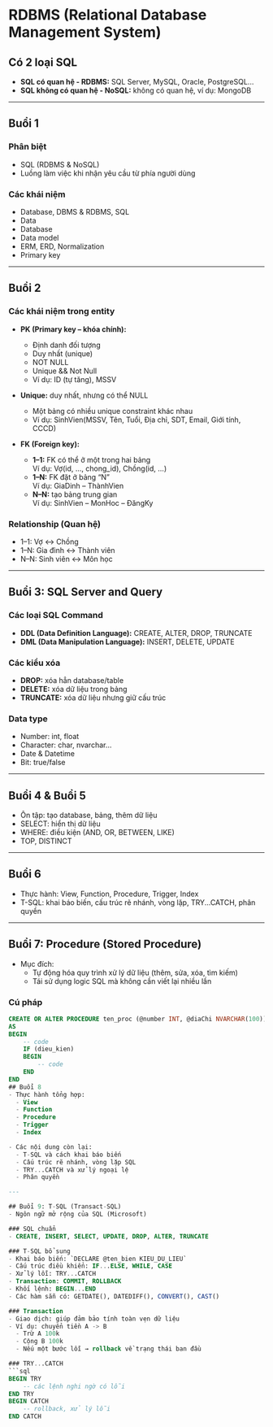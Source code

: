 # RDBMS (Relational Database Management System)

## Có 2 loại SQL

- **SQL có quan hệ - RDBMS:** SQL Server, MySQL, Oracle, PostgreSQL...
- **SQL không có quan hệ - NoSQL:** không có quan hệ, ví dụ: MongoDB

---

## Buổi 1

### Phân biệt

- SQL (RDBMS & NoSQL)
- Luồng làm việc khi nhận yêu cầu từ phía người dùng

### Các khái niệm

- Database, DBMS & RDBMS, SQL
- Data
- Database
- Data model
- ERM, ERD, Normalization
- Primary key

---

## Buổi 2

### Các khái niệm trong entity

- **PK (Primary key – khóa chính):**

  - Định danh đối tượng
  - Duy nhất (unique)
  - NOT NULL
  - Unique && Not Null
  - Ví dụ: ID (tự tăng), MSSV

- **Unique:** duy nhất, nhưng có thể NULL

  - Một bảng có nhiều unique constraint khác nhau
  - Ví dụ: SinhVien(MSSV, Tên, Tuổi, Địa chỉ, SDT, Email, Giới tính, CCCD)

- **FK (Foreign key):**
  - **1–1:** FK có thể ở một trong hai bảng  
    Ví dụ: Vợ(id, ..., chong_id), Chồng(id, ...)
  - **1–N:** FK đặt ở bảng “N”  
    Ví dụ: GiaDinh – ThànhVien
  - **N–N:** tạo bảng trung gian  
    Ví dụ: SinhVien – MonHoc – ĐăngKy

### Relationship (Quan hệ)

- 1–1: Vợ <-> Chồng
- 1–N: Gia đình <-> Thành viên
- N–N: Sinh viên <-> Môn học

---

## Buổi 3: SQL Server and Query

### Các loại SQL Command

- **DDL (Data Definition Language):** CREATE, ALTER, DROP, TRUNCATE
- **DML (Data Manipulation Language):** INSERT, DELETE, UPDATE

### Các kiểu xóa

- **DROP:** xóa hẳn database/table
- **DELETE:** xóa dữ liệu trong bảng
- **TRUNCATE:** xóa dữ liệu nhưng giữ cấu trúc

### Data type

- Number: int, float
- Character: char, nvarchar…
- Date & Datetime
- Bit: true/false

---

## Buổi 4 & Buổi 5

- Ôn tập: tạo database, bảng, thêm dữ liệu
- SELECT: hiển thị dữ liệu
- WHERE: điều kiện (AND, OR, BETWEEN, LIKE)
- TOP, DISTINCT

---

## Buổi 6

- Thực hành: View, Function, Procedure, Trigger, Index
- T-SQL: khai báo biến, cấu trúc rẽ nhánh, vòng lặp, TRY...CATCH, phân quyền

---

## Buổi 7: Procedure (Stored Procedure)

- Mục đích:
  - Tự động hóa quy trình xử lý dữ liệu (thêm, sửa, xóa, tìm kiếm)
  - Tái sử dụng logic SQL mà không cần viết lại nhiều lần

### Cú pháp

````sql
CREATE OR ALTER PROCEDURE ten_proc (@number INT, @diaChi NVARCHAR(100))
AS
BEGIN
    -- code
    IF (dieu_kien)
    BEGIN
        -- code
    END
END
## Buổi 8
- Thực hành tổng hợp:
  - View
  - Function
  - Procedure
  - Trigger
  - Index

- Các nội dung còn lại:
  - T-SQL và cách khai báo biến
  - Cấu trúc rẽ nhánh, vòng lặp SQL
  - TRY...CATCH và xử lý ngoại lệ
  - Phân quyền

---

## Buổi 9: T-SQL (Transact-SQL)
- Ngôn ngữ mở rộng của SQL (Microsoft)

### SQL chuẩn
- CREATE, INSERT, SELECT, UPDATE, DROP, ALTER, TRUNCATE

### T-SQL bổ sung
- Khai báo biến: `DECLARE @ten_bien KIEU_DU_LIEU`
- Cấu trúc điều khiển: IF...ELSE, WHILE, CASE
- Xử lý lỗi: TRY...CATCH
- Transaction: COMMIT, ROLLBACK
- Khối lệnh: BEGIN...END
- Các hàm sẵn có: GETDATE(), DATEDIFF(), CONVERT(), CAST()

### Transaction
- Giao dịch: giúp đảm bảo tính toàn vẹn dữ liệu
- Ví dụ: chuyển tiền A -> B
  - Trừ A 100k
  - Cộng B 100k
  - Nếu một bước lỗi → rollback về trạng thái ban đầu

### TRY...CATCH
```sql
BEGIN TRY
    -- các lệnh nghi ngờ có lỗi
END TRY
BEGIN CATCH
    -- rollback, xử lý lỗi
END CATCH
````
